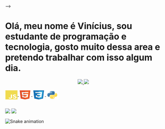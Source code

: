 -->
# Olá, meu nome é Vinícius, sou estudante de programação e tecnologia, gosto muito dessa area e pretendo trabalhar com isso algum dia.
<div align="center">
  <a href="https://github.com/viniciussandes">
  <img height="180em" src="https://github-readme-stats.vercel.app/api?username=viniciussandes&show_icons=true&theme=dracula&include_all_commits=true&count_private=true"/>
  <img height="180em" src="https://github-readme-stats.vercel.app/api/top-langs/?username=viniciussandes&layout=compact&langs_count=7&theme=dracula"/>
</div>
<div style="display: inline_block"><br>
  <img align="center" alt="sandesvini-Js" height="30" width="40" src="https://raw.githubusercontent.com/devicons/devicon/master/icons/javascript/javascript-plain.svg">
  <img align="center" alt="sandesvini-HTML" height="30" width="40" src="https://raw.githubusercontent.com/devicons/devicon/master/icons/html5/html5-original.svg">
  <img align="center" alt="sandesvini-CSS" height="30" width="40" src="https://raw.githubusercontent.com/devicons/devicon/master/icons/css3/css3-original.svg">
  <img align="center" alt="sandesvini-Python" height="30" width="40" src="https://raw.githubusercontent.com/devicons/devicon/master/icons/python/python-original.svg">
</div>
  
  ##
 
<div>
  <a href="https://instagram.com/sandesvnc" target="_blank"><img src="https://img.shields.io/badge/-Instagram-%23E4405F?style=for-the-badge&logo=instagram&logoColor=white" target="_blank"></a>
  <a href = "mailto:viny.sandes@gmail.com"><img src="https://img.shields.io/badge/-Gmail-%23333?style=for-the-badge&logo=gmail&logoColor=white" target="_blank"></a>
 
 
</div>

  ![Snake animation](https://github.com/viniciussandes/viniciussandes/blob/output/github-contribution-grid-snake.svg)
